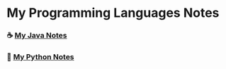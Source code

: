 # My Programming Languages Notes

### ☕ [My Java Notes](https://github.com/kunalchand/my-language-notes/blob/master/my-java-notes.md)

### 🐍 [My Python Notes](https://github.com/kunalchand/my-language-notes/blob/master/my-python-notes.md)
